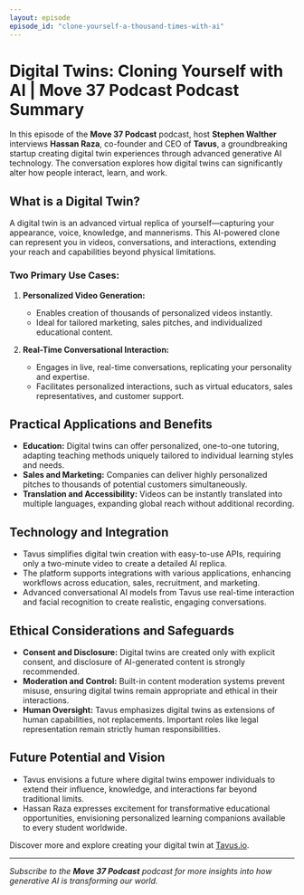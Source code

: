 ```yaml
---
layout: episode
episode_id: "clone-yourself-a-thousand-times-with-ai"
---
```


# Digital Twins: Cloning Yourself with AI | Move 37 Podcast Podcast Summary

In this episode of the **Move 37 Podcast** podcast, host **Stephen Walther** interviews **Hassan Raza**, co-founder and CEO of **Tavus**, a groundbreaking startup creating digital twin experiences through advanced generative AI technology. The conversation explores how digital twins can significantly alter how people interact, learn, and work.

## What is a Digital Twin?

A digital twin is an advanced virtual replica of yourself—capturing your appearance, voice, knowledge, and mannerisms. This AI-powered clone can represent you in videos, conversations, and interactions, extending your reach and capabilities beyond physical limitations.

### Two Primary Use Cases:
1. **Personalized Video Generation:**
   - Enables creation of thousands of personalized videos instantly.
   - Ideal for tailored marketing, sales pitches, and individualized educational content.

2. **Real-Time Conversational Interaction:**
   - Engages in live, real-time conversations, replicating your personality and expertise.
   - Facilitates personalized interactions, such as virtual educators, sales representatives, and customer support.

## Practical Applications and Benefits

- **Education:** Digital twins can offer personalized, one-to-one tutoring, adapting teaching methods uniquely tailored to individual learning styles and needs.
- **Sales and Marketing:** Companies can deliver highly personalized pitches to thousands of potential customers simultaneously.
- **Translation and Accessibility:** Videos can be instantly translated into multiple languages, expanding global reach without additional recording.

## Technology and Integration

- Tavus simplifies digital twin creation with easy-to-use APIs, requiring only a two-minute video to create a detailed AI replica.
- The platform supports integrations with various applications, enhancing workflows across education, sales, recruitment, and marketing.
- Advanced conversational AI models from Tavus use real-time interaction and facial recognition to create realistic, engaging conversations.

## Ethical Considerations and Safeguards

- **Consent and Disclosure:** Digital twins are created only with explicit consent, and disclosure of AI-generated content is strongly recommended.
- **Moderation and Control:** Built-in content moderation systems prevent misuse, ensuring digital twins remain appropriate and ethical in their interactions.
- **Human Oversight:** Tavus emphasizes digital twins as extensions of human capabilities, not replacements. Important roles like legal representation remain strictly human responsibilities.

## Future Potential and Vision

- Tavus envisions a future where digital twins empower individuals to extend their influence, knowledge, and interactions far beyond traditional limits.
- Hassan Raza expresses excitement for transformative educational opportunities, envisioning personalized learning companions available to every student worldwide.

Discover more and explore creating your digital twin at [Tavus.io](https://tavus.io).

---

*Subscribe to the **Move 37 Podcast** podcast for more insights into how generative AI is transforming our world.*